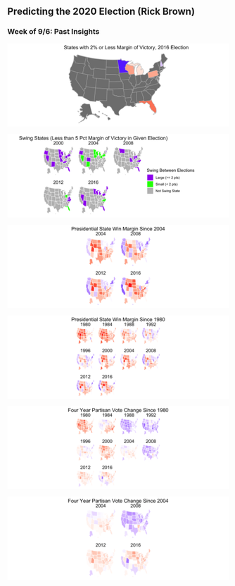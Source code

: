 ## Predicting the 2020 Election (Rick Brown)


### Week of 9/6: Past Insights

![](./Images/2016_close.png)

![](./Images/large_swing.png)

![](./Images/PV_margin_2004.png)

![](./Images/PV_margin_grid_1980.png)

![](./Images/PV_partisan_1980.png)

![](./Images/PV_partisan_2004.png)
